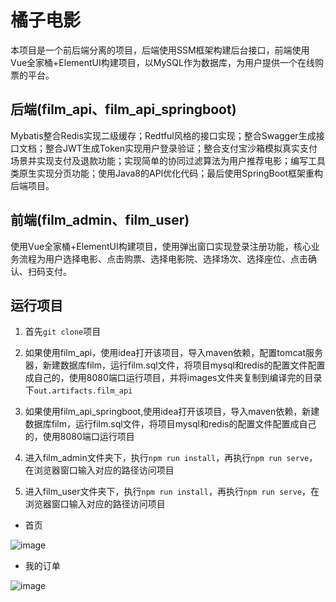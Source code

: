 # 橘子电影

本项目是一个前后端分离的项目，后端使用SSM框架构建后台接口，前端使用Vue全家桶+ElementUI构建项目，以MySQL作为数据库，为用户提供一个在线购票的平台。

## 后端(film_api、film_api_springboot)

Mybatis整合Redis实现二级缓存；Redtful风格的接口实现；整合Swagger生成接口文档；整合JWT生成Token实现用户登录验证；整合支付宝沙箱模拟真实支付场景并实现支付及退款功能；实现简单的协同过滤算法为用户推荐电影；编写工具类原生实现分页功能；使用Java8的API优化代码；最后使用SpringBoot框架重构后端项目。

## 前端(film_admin、film_user)

使用Vue全家桶+ElementUI构建项目，使用弹出窗口实现登录注册功能，核心业务流程为用户选择电影、点击购票、选择电影院、选择场次、选择座位、点击确认、扫码支付。

## 运行项目

1. 首先`git clone`项目

2. 如果使用film_api，使用idea打开该项目，导入maven依赖，配置tomcat服务器，新建数据库film，运行film.sql文件，将项目mysql和redis的配置文件配置成自己的，使用8080端口运行项目，并将images文件夹复制到编译完的目录下`out.artifacts.film_api`

3. 如果使用film_api_springboot,使用idea打开该项目，导入maven依赖，新建数据库film，运行film.sql文件，将项目mysql和redis的配置文件配置成自己的，使用8080端口运行项目

4. 进入film_admin文件夹下，执行`npm run install`，再执行`npm run serve`，在浏览器窗口输入对应的路径访问项目

5. 进入film_user文件夹下，执行`npm run install`，再执行`npm run serve`，在浏览器窗口输入对应的路径访问项目


* 首页

![image](https://user-images.githubusercontent.com/43447303/123766508-56398a80-d8f9-11eb-8515-56c555b29e23.png)

* 我的订单

![image](https://user-images.githubusercontent.com/43447303/123766560-618cb600-d8f9-11eb-8946-1babcb96bd38.png)
